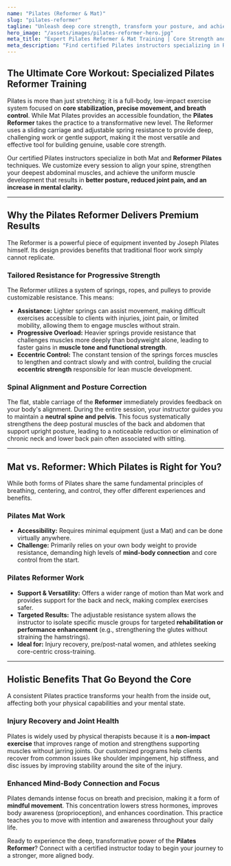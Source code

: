 ```yaml
---
name: "Pilates (Reformer & Mat)"
slug: "pilates-reformer"
tagline: "Unleash deep core strength, transform your posture, and achieve long, lean muscle with personalized Pilates training."
hero_image: "/assets/images/pilates-reformer-hero.jpg"
meta_title: "Expert Pilates Reformer & Mat Training | Core Strength and Posture"
meta_description: "Find certified Pilates instructors specializing in Reformer equipment and Mat work. Achieve superior core stability, flexibility, injury recovery, and mind-body connection."
---
```

## The Ultimate Core Workout: Specialized Pilates Reformer Training

Pilates is more than just stretching; it is a full-body, low-impact exercise system focused on **core stabilization, precise movement, and breath control**. While Mat Pilates provides an accessible foundation, the **Pilates Reformer** takes the practice to a transformative new level. The Reformer uses a sliding carriage and adjustable spring resistance to provide deep, challenging work or gentle support, making it the most versatile and effective tool for building genuine, usable core strength.

Our certified Pilates instructors specialize in both Mat and **Reformer Pilates** techniques. We customize every session to align your spine, strengthen your deepest abdominal muscles, and achieve the uniform muscle development that results in **better posture, reduced joint pain, and an increase in mental clarity.**

---

## Why the Pilates Reformer Delivers Premium Results

The Reformer is a powerful piece of equipment invented by Joseph Pilates himself. Its design provides benefits that traditional floor work simply cannot replicate.

### Tailored Resistance for Progressive Strength
The Reformer utilizes a system of springs, ropes, and pulleys to provide customizable resistance. This means:

* **Assistance:** Lighter springs can assist movement, making difficult exercises accessible to clients with injuries, joint pain, or limited mobility, allowing them to engage muscles without strain.
* **Progressive Overload:** Heavier springs provide resistance that challenges muscles more deeply than bodyweight alone, leading to faster gains in **muscle tone and functional strength**.
* **Eccentric Control:** The constant tension of the springs forces muscles to lengthen and contract slowly and with control, building the crucial **eccentric strength** responsible for lean muscle development.

### Spinal Alignment and Posture Correction
The flat, stable carriage of the **Reformer** immediately provides feedback on your body's alignment. During the entire session, your instructor guides you to maintain a **neutral spine and pelvis**. This focus systematically strengthens the deep postural muscles of the back and abdomen that support upright posture, leading to a noticeable reduction or elimination of chronic neck and lower back pain often associated with sitting.

---

## Mat vs. Reformer: Which Pilates is Right for You?

While both forms of Pilates share the same fundamental principles of breathing, centering, and control, they offer different experiences and benefits.

### Pilates Mat Work
* **Accessibility:** Requires minimal equipment (just a Mat) and can be done virtually anywhere.
* **Challenge:** Primarily relies on your own body weight to provide resistance, demanding high levels of **mind-body connection** and core control from the start.

### Pilates Reformer Work
* **Support & Versatility:** Offers a wider range of motion than Mat work and provides support for the back and neck, making complex exercises safer.
* **Targeted Results:** The adjustable resistance system allows the instructor to isolate specific muscle groups for targeted **rehabilitation or performance enhancement** (e.g., strengthening the glutes without straining the hamstrings).
* **Ideal for:** Injury recovery, pre/post-natal women, and athletes seeking core-centric cross-training.

---

## Holistic Benefits That Go Beyond the Core

A consistent Pilates practice transforms your health from the inside out, affecting both your physical capabilities and your mental state.

### Injury Recovery and Joint Health
Pilates is widely used by physical therapists because it is a **non-impact exercise** that improves range of motion and strengthens supporting muscles without jarring joints. Our customized programs help clients recover from common issues like shoulder impingement, hip stiffness, and disc issues by improving stability around the site of the injury.

### Enhanced Mind-Body Connection and Focus
Pilates demands intense focus on breath and precision, making it a form of **mindful movement**. This concentration lowers stress hormones, improves body awareness (proprioception), and enhances coordination. This practice teaches you to move with intention and awareness throughout your daily life.

Ready to experience the deep, transformative power of the **Pilates Reformer**? Connect with a certified instructor today to begin your journey to a stronger, more aligned body.